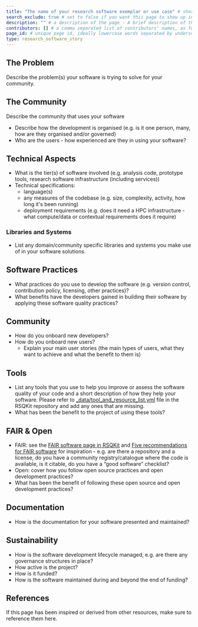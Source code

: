 ```yaml
---
title: "The name of your research software exemplar or use case" # short title
search_exclude: true # set to false if you want this page to show up in search results (it's 'true for the template as we don't want that in search results)
description: "" # a description of the page - A brief description of the exemplar or use case and which problem it solves and which domains (or if its cross domain) it applies to. 
contributors: [] # a comma separated list of contributors' names, as found in _data/CONTRIBUTORS.yml (add yourself to the files if you do not have an entry)
page_id: # unique page id, ideally lowercase words separated by underscore(s) - for example page_id of 'Galaxy' could be galaxy
type: research_software_story
---
```


<!-- Please keep all sections and fill them in.
If this is not possible for any reason - you may remove them (you might need to explain to the Editorial Board in your pull request why certain sections are not present).
The text describing what is needed in the sections can be removed.
All comment sections can be removed before your submit a pull request.
-->

<!-- Once you have completed your research community entry - please add it to _data/sidebars/main.yml under the Research Software Stories entry in alphabetical order.
This comment can be deleted in your final page.
-->


## The Problem <!-- do not delete this heading and write your text below it -->

Describe the problem(s) your software is trying to solve for your community.


## The Community <!-- do not delete this heading and write your text below it -->

Describe the community that uses your software


- Describe how the development is organised (e.g. is it one person, many, how are they organised and/or governed)
- Who are the users - how experienced are they in using your software?

## Technical Aspects <!-- do not delete this heading and write your text below it -->

- What is the tier(s) of software involved (e.g. analysis code, prototype tools, research software infrastructure (including services))
- Technical specifications:
   - language(s)
   - any measures of the codebase (e.g. size, complexity, activity, how long it's been running)
   - deployment requirements (e.g. does it need a HPC infrastructure - what compute/data or contextual requirements does it require)

### Libraries and Systems <!-- do not delete this heading and write your text below it -->

- List any domain/community specific libraries and systems you make use of in your software solutions.

## Software Practices <!-- do not delete this heading and write your text below it -->

- What practices do you use to develop the software (e.g. version control, contribution policy, licensing, other practices)?
- What benefits have the developers gained in building their software by applying these software quality practices?

## Community <!-- do not delete this heading and write your text below it -->

- How do you onboard new developers?
- How do you onboard new users?
   - Explain your main user stories (the main types of users, what they want to achieve and what the benefit to them is) 

## Tools <!-- do not delete this heading and write your text below it -->

- List any tools that you use to help you improve or assess the software quality of your code and a short description of how they help your software. Please refer to [_data/tool_and_resource_list.yml](https://github.com/EVERSE-ResearchSoftware/RSQKit/blob/main/_data/tool_and_resource_list.yml) file in the RSQKit repository and add any ones that are missing.
- What has been the benefit to the project of using these tools?

## FAIR & Open <!-- do not delete this heading and write your text below it -->

 - FAIR: see the [FAIR software page in RSQKit](https://everse.software/RSQKit/fair_rs) and [Five recommendations for FAIR software](https://fair-software.eu/) for inspiration - e.g. are there a repository and a license, do you have a community registry/catalogue where the code is available, is it citable, do you have a “good software” checklist?
 - Open: cover how you follow open source practices and open development practices?
 - What has been the benefit of following these open source and open development practices?

## Documentation <!-- do not delete this heading and write your text below it -->

 - How is the documentation for your software presented and maintained?

## Sustainability <!-- do not delete this heading and write your text below it -->

- How is the software development lifecycle managed, e.g. are there any governance structures in place?
- How active is the project? 
- How is it funded?
- How is the software maintained during and beyond the end of funding?

## References <!-- do not delete this heading and write your text below it -->

If this page has been inspired or derived from other resources, make sure to reference them here.